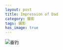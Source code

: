 ```yaml
---
layout: post                                   
title: Impression of Dad      
category: 摄影                                  
tags: 摄影   
has_image: true                                 
---
```


![垂钓](http://7u2n3n.com1.z0.glb.clouddn.com/垂钓.jpg?imageView2/2/w/1000)